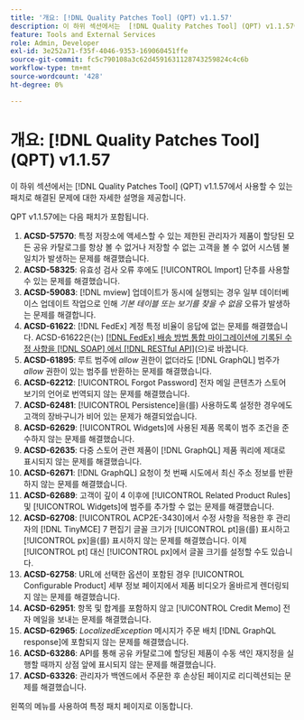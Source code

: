 ```yaml
---
title: '개요: [!DNL Quality Patches Tool] (QPT) v1.1.57'
description: 이 하위 섹션에서는  [!DNL Quality Patches Tool] (QPT) v1.1.57에서 사용할 수 있는 패치로 해결된 문제에 대한 자세한 설명을 제공합니다.
feature: Tools and External Services
role: Admin, Developer
exl-id: 3e252a71-f35f-4046-9353-169060451ffe
source-git-commit: fc5c790108a3c62d4591631128743259824c4c6b
workflow-type: tm+mt
source-wordcount: '428'
ht-degree: 0%

---
```


# 개요: [!DNL Quality Patches Tool] (QPT) v1.1.57

이 하위 섹션에서는 [!DNL Quality Patches Tool] (QPT) v1.1.57에서 사용할 수 있는 패치로 해결된 문제에 대한 자세한 설명을 제공합니다.

QPT v1.1.57에는 다음 패치가 포함됩니다.

1. **ACSD-57570**: 특정 저장소에 액세스할 수 있는 제한된 관리자가 제품이 할당된 모든 공유 카탈로그를 항상 볼 수 없거나 저장할 수 없는 고객을 볼 수 없어 시스템 불일치가 발생하는 문제를 해결했습니다.
1. **ACSD-58325**: 유효성 검사 오류 후에도 [!UICONTROL Import] 단추를 사용할 수 있는 문제를 해결했습니다.
1. **ACSD-59083**: [!DNL mview] 업데이트가 동시에 실행되는 경우 일부 데이터베이스 업데이트 작업으로 인해 _기본 테이블 또는 보기를 찾을 수 없음_ 오류가 발생하는 문제를 해결합니다.
1. **ACSD-61622**: [!DNL FedEx] 계정 특정 비율이 응답에 없는 문제를 해결했습니다. ACSD-61622은(는) [[!DNL FedEx] 배송 방법 통합 마이그레이션에 기록된 수정 사항을  [!DNL SOAP] 에서 [!DNL RESTful API]](https://experienceleague.adobe.com/en/docs/commerce-knowledge-base/kb/troubleshooting/known-issues-patches-attached/fedex-shipping-method-integration-migration-soap-restful-api)(으)로 바꿉니다.
1. **ACSD-61895**: 루트 범주에 *allow* 권한이 없더라도 [!DNL GraphQL] 범주가 *allow* 권한이 있는 범주를 반환하는 문제를 해결했습니다.
1. **ACSD-62212**: [!UICONTROL Forgot Password] 전자 메일 콘텐츠가 스토어 보기의 언어로 번역되지 않는 문제를 해결했습니다.
1. **ACSD-62481**: [!UICONTROL Persistence]을(를) 사용하도록 설정한 경우에도 고객의 장바구니가 비어 있는 문제가 해결되었습니다.
1. **ACSD-62629**: [!UICONTROL Widgets]에 사용된 제품 목록이 범주 조건을 준수하지 않는 문제를 해결했습니다.
1. **ACSD-62635**: 다중 스토어 관련 제품이 [!DNL GraphQL] 제품 쿼리에 제대로 표시되지 않는 문제를 해결했습니다.
1. **ACSD-62671**: [!DNL GraphQL] 요청이 첫 번째 시도에서 최신 주소 정보를 반환하지 않는 문제를 해결했습니다.
1. **ACSD-62689**: 고객이 깊이 4 이후에 [!UICONTROL Related Product Rules] 및 [!UICONTROL Widgets]에 범주를 추가할 수 없는 문제를 해결했습니다.
1. **ACSD-62708**: [!UICONTROL ACP2E-3430]에서 수정 사항을 적용한 후 관리자의 [!DNL TinyMCE] 7 편집기 글꼴 크기가 [!UICONTROL pt]을(를) 표시하고 [!UICONTROL px]을(를) 표시하지 않는 문제를 해결했습니다. 이제 [!UICONTROL pt] 대신 [!UICONTROL px]에서 글꼴 크기를 설정할 수도 있습니다.
1. **ACSD-62758**: URL에 선택한 옵션이 포함된 경우 [!UICONTROL Configurable Product] 세부 정보 페이지에서 제품 비디오가 올바르게 렌더링되지 않는 문제를 해결했습니다.
1. **ACSD-62951**: 항목 및 합계를 포함하지 않고 [!UICONTROL Credit Memo] 전자 메일을 보내는 문제를 해결했습니다.
1. **ACSD-62965**: *LocalizedException* 메시지가 주문 배치 [!DNL GraphQL response]에 포함되지 않는 문제를 해결했습니다.
1. **ACSD-63286**: API를 통해 공유 카탈로그에 할당된 제품이 수동 색인 재지정을 실행할 때까지 상점 앞에 표시되지 않는 문제를 해결했습니다.
1. **ACSD-63326**: 관리자가 백엔드에서 주문한 후 손상된 페이지로 리디렉션되는 문제를 해결했습니다.


왼쪽의 메뉴를 사용하여 특정 패치 페이지로 이동합니다.
